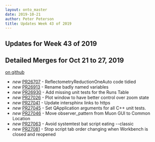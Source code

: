 ```yaml
---
layout: onto_master
date: 2019-10-21
author: Peter Peterson
title: Updates Week 43 of 2019
---
```

Updates for Week 43 of 2019
---------------------------

Detailed Merges for Oct 21 to 27, 2019
--------------------------------------
[on github](https://github.com/mantidproject/mantid/pulls?q=is%3Apr+merged%3A2019-10-22..2019-10-27)

* *new* [PR26707](https://github.com/mantidproject/mantid/pull/26707) - ReflectometryReductionOneAuto code tidied
* *new* [PR26913](https://github.com/mantidproject/mantid/pull/26913) - Rename badly named variables
* *new* [PR26930](https://github.com/mantidproject/mantid/pull/26930) - Add missing unit tests for the Runs Table
* *new* [PR27026](https://github.com/mantidproject/mantid/pull/27026) - Plot window to have better control over zoom state
* *new* [PR27041](https://github.com/mantidproject/mantid/pull/27041) - Update intersphinx links to https
* *new* [PR27045](https://github.com/mantidproject/mantid/pull/27045) - Set QApplication arguments for all C++ unit tests.
* *new* [PR27046](https://github.com/mantidproject/mantid/pull/27046) - Move observer_pattern from Muon GUI to Common Location
* *new* [PR27063](https://github.com/mantidproject/mantid/pull/27063) - Avoid systemtest bat script eating --classic
* *new* [PR27081](https://github.com/mantidproject/mantid/pull/27081) - Stop script tab order changing when Workbench is closed and reopened

